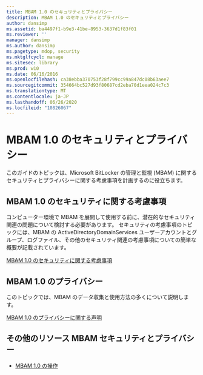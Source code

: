 ```yaml
---
title: MBAM 1.0 のセキュリティとプライバシー
description: MBAM 1.0 のセキュリティとプライバシー
author: dansimp
ms.assetid: ba4497f1-b9e3-41be-8953-3637d1f83f01
ms.reviewer: ''
manager: dansimp
ms.author: dansimp
ms.pagetype: mdop, security
ms.mktglfcycl: manage
ms.sitesec: library
ms.prod: w10
ms.date: 06/16/2016
ms.openlocfilehash: ca38ebba370753f28f799cc99a847dc08b63aee7
ms.sourcegitcommit: 354664bc527d93f80687cd2eba70d1eea024c7c3
ms.translationtype: MT
ms.contentlocale: ja-JP
ms.lasthandoff: 06/26/2020
ms.locfileid: "10826067"
---
```

# MBAM 1.0 のセキュリティとプライバシー


このガイドのトピックは、Microsoft BitLocker の管理と監視 (MBAM) に関するセキュリティとプライバシーに関する考慮事項を計画するのに役立ちます。

## MBAM 1.0 のセキュリティに関する考慮事項


コンピューター環境で MBAM を展開して使用する前に、潜在的なセキュリティ関連の問題について検討する必要があります。 セキュリティの考慮事項のトピックには、MBAM の ActiveDirectoryDomainServices ユーザーアカウントとグループ、ログファイル、その他のセキュリティ関連の考慮事項についての簡単な概要が記載されています。

[MBAM 1.0 のセキュリティに関する考慮事項](security-considerations-for-mbam-10.md)

## MBAM 1.0 のプライバシー


このトピックでは、MBAM のデータ収集と使用方法の多くについて説明します。

[MBAM 1.0 のプライバシーに関する声明](privacy-statement-for-mbam-10.md)

## その他のリソース MBAM セキュリティとプライバシー


-   [MBAM 1.0 の操作](operations-for-mbam-10.md)

 

 





